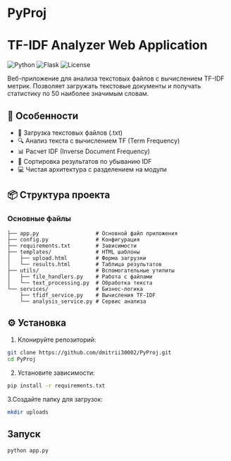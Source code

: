# PyProj
# TF-IDF Analyzer Web Application

![Python](https://img.shields.io/badge/python-3.8+-blue.svg)
![Flask](https://img.shields.io/badge/flask-2.0+-lightgrey.svg)
![License](https://img.shields.io/badge/license-MIT-green.svg)

Веб-приложение для анализа текстовых файлов с вычислением TF-IDF метрик. Позволяет загружать текстовые документы и получать статистику по 50 наиболее значимым словам.

## 🚀 Особенности

- 📁 Загрузка текстовых файлов (.txt)
- 🔍 Анализ текста с вычислением TF (Term Frequency)
- 📊 Расчет IDF (Inverse Document Frequency)
- 🎯 Сортировка результатов по убыванию IDF
- 💻 Чистая архитектура с разделением на модули

## 📦 Структура проекта
### Основные файлы
```text
├── app.py                  # Основной файл приложения
├── config.py               # Конфигурация
├── requirements.txt        # Зависимости
├── templates/              # HTML шаблоны
│   ├── upload.html         # Форма загрузки
│   └── results.html        # Таблица результатов
├── utils/                  # Вспомогательные утилиты
│   ├── file_handlers.py    # Работа с файлами
│   └── text_processing.py  # Обработка текста
└── services/               # Бизнес-логика
    ├── tfidf_service.py    # Вычисления TF-IDF
    └── analysis_service.py # Сервис анализа
```

## ⚙️ Установка

1. Клонируйте репозиторий:
```bash
git clone https://github.com/dmitrii30002/PyProj.git
cd PyProj
```
2. Установите зависимости:
```bash
pip install -r requirements.txt
```
3.Создайте папку для загрузок:
```bash
mkdir uploads
```
## Запуск
```bash
python app.py
```
